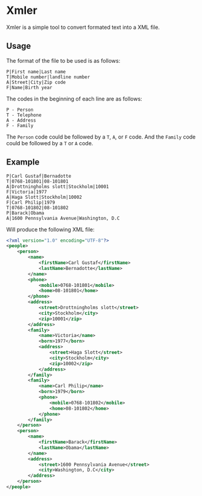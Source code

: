 # Xmler
Xmler is a simple tool to convert formated text into a XML file.

## Usage

The format of the file to be used is as follows:
```
P|First name|Last name
T|Mobile number|landline number
A|Street|City|Zip code
F|Name|Birth year
```

The codes in the beginning of each line are as follows:
```
P - Person
T - Telephone
A - Address
F - Family
```

The `Person` code could be followed by a `T`, `A`, or `F` code.
And the `Family` code could be followed by a `T` or `A` code.

## Example

```
P|Carl Gustaf|Bernadotte
T|0768-101801|08-101801
A|Drottningholms slott|Stockholm|10001
F|Victoria|1977
A|Haga Slott|Stockholm|10002
F|Carl Philip|1979
T|0768-101802|08-101802
P|Barack|Obama
A|1600 Pennsylvania Avenue|Washington, D.C
```

Will produce the following XML file:
```xml
<?xml version="1.0" encoding="UTF-8"?>
<people>
	<person>
		<name>
			<firstName>Carl Gustaf</firstName>
			<lastName>Bernadotte</lastName>
		</name>
		<phone>
			<mobile>0768-101801</mobile>
			<home>08-101801</home>
		</phone>
		<address>
			<street>Drottningholms slott</street>
			<city>Stockholm</city>
			<zip>10001</zip>
		</address>
		<family>
			<name>Victoria</name>
			<born>1977</born>
			<address>
				<street>Haga Slott</street>
				<city>Stockholm</city>
				<zip>10002</zip>
			</address>
		</family>
		<family>
			<name>Carl Philip</name>
			<born>1979</born>
			<phone>
				<mobile>0768-101802</mobile>
				<home>08-101802</home>
			</phone>
		</family>
	</person>
	<person>
		<name>
			<firstName>Barack</firstName>
			<lastName>Obama</lastName>
		</name>
		<address>
			<street>1600 Pennsylvania Avenue</street>
			<city>Washington, D.C</city>
		</address>
	</person>
</people>
```